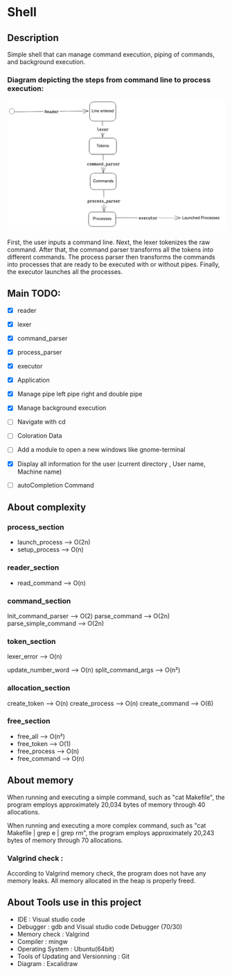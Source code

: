# Shell

## Description
Simple shell that can manage command execution, piping of commands, and background execution.


### Diagram depicting the steps from command line to process execution:

![DIAGRAMME](/ressources/ParsingCommandStep.png "ParsingCommandStep")

First, the user inputs a command line. Next, the lexer tokenizes the raw command. After that, the command parser transforms all the tokens into different commands. The process parser then transforms the commands into processes that are ready to be executed with or without pipes. Finally, the executor launches all the processes.

## Main TODO:
* [x] reader
* [x] lexer
* [x] command_parser
* [x] process_parser 
* [x] executor
* [x] Application
* [x] Manage pipe left pipe right and double pipe
* [x] Manage background execution
* [ ] Navigate with cd 
* [ ] Coloration Data
* [ ] Add a module to open a new windows like gnome-terminal
* [x] Display all information for the user (current directory , User name, Machine name)
* [ ] autoCompletion Command



## About complexity 
### process_section
+ launch_process --> O(2n)
+ setup_process --> O(n)
### reader_section
+ read_command  --> O(n)

### command_section
Init_command_parser  --> O(2)
parse_command        --> O(2n)
parse_simple_command --> O(2n)
### token_section
lexer_error         --> O(n)

update_number_word  --> O(n)
split_command_args  --> O(n²)

### allocation_section
create_token    --> O(n)
create_process  --> O(n)
create_command  --> O(6)
### free_section
+ free_all      --> O(n²)
+ free_token    --> O(1) 
+ free_process  --> O(n)
+ free_command  --> O(n)

## About memory

When running and executing a simple command, such as "cat Makefile", the program employs approximately 20,034 bytes of memory through 40 allocations.

When running and executing a more complex command, such as "cat Makefile | grep e | grep rm", the program employs approximately 20,243 bytes of memory through 70 allocations.

### Valgrind check : 

According to Valgrind memory check, the program does not have any memory leaks. All memory allocated in the heap is properly freed.

## About Tools use in this project

+ IDE : Visual studio code 
+ Debugger : gdb and Visual studio code Debugger (70/30)
+ Memory check : Valgrind 
+ Compiler : mingw 
+ Operating System : Ubuntu(64bit)
+ Tools of Updating and Versionning : Git
+ Diagram : Excalidraw



